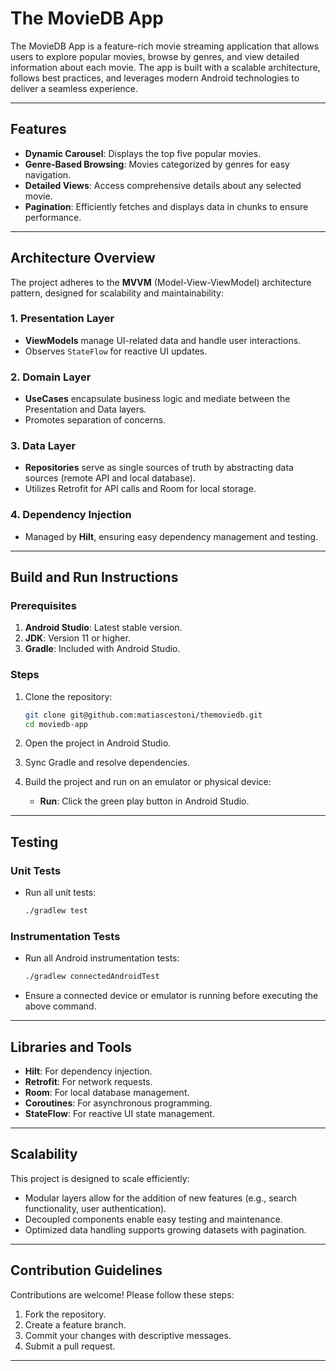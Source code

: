 # The MovieDB App

The MovieDB App is a feature-rich movie streaming application that allows users to explore popular
movies, browse by genres, and view detailed information about each movie. The app is built with a
scalable architecture, follows best practices, and leverages modern Android technologies to deliver
a seamless experience.

---

## Features

- **Dynamic Carousel**: Displays the top five popular movies.
- **Genre-Based Browsing**: Movies categorized by genres for easy navigation.
- **Detailed Views**: Access comprehensive details about any selected movie.
- **Pagination**: Efficiently fetches and displays data in chunks to ensure performance.

---

## Architecture Overview

The project adheres to the **MVVM** (Model-View-ViewModel) architecture pattern, designed for
scalability and maintainability:

### 1. **Presentation Layer**

- **ViewModels** manage UI-related data and handle user interactions.
- Observes `StateFlow` for reactive UI updates.

### 2. **Domain Layer**

- **UseCases** encapsulate business logic and mediate between the Presentation and Data layers.
- Promotes separation of concerns.

### 3. **Data Layer**

- **Repositories** serve as single sources of truth by abstracting data sources (remote API and
  local database).
- Utilizes Retrofit for API calls and Room for local storage.

### 4. **Dependency Injection**

- Managed by **Hilt**, ensuring easy dependency management and testing.

---

## Build and Run Instructions

### Prerequisites

1. **Android Studio**: Latest stable version.
2. **JDK**: Version 11 or higher.
3. **Gradle**: Included with Android Studio.

### Steps

1. Clone the repository:
   ```bash
   git clone git@github.com:matiascestoni/themoviedb.git
   cd moviedb-app
   ```

2. Open the project in Android Studio.
3. Sync Gradle and resolve dependencies.
4. Build the project and run on an emulator or physical device:
    - **Run**: Click the green play button in Android Studio.

---

## Testing

### Unit Tests

- Run all unit tests:
  ```bash
  ./gradlew test
  ```

### Instrumentation Tests

- Run all Android instrumentation tests:
  ```bash
  ./gradlew connectedAndroidTest
  ```

- Ensure a connected device or emulator is running before executing the above command.

---

## Libraries and Tools

- **Hilt**: For dependency injection.
- **Retrofit**: For network requests.
- **Room**: For local database management.
- **Coroutines**: For asynchronous programming.
- **StateFlow**: For reactive UI state management.

---

## Scalability

This project is designed to scale efficiently:

- Modular layers allow for the addition of new features (e.g., search functionality, user
  authentication).
- Decoupled components enable easy testing and maintenance.
- Optimized data handling supports growing datasets with pagination.

---

## Contribution Guidelines

Contributions are welcome! Please follow these steps:

1. Fork the repository.
2. Create a feature branch.
3. Commit your changes with descriptive messages.
4. Submit a pull request.

---
